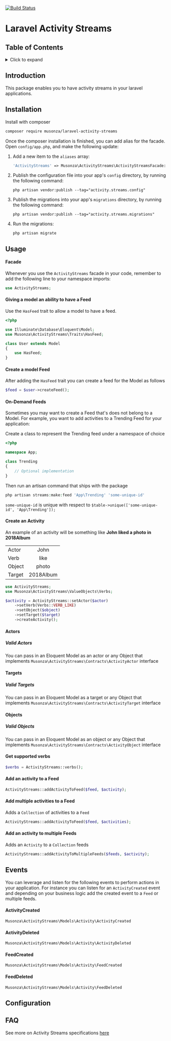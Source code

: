 [![Build Status](https://travis-ci.org/musonza/laravel-activity-streams.svg?branch=master)](https://travis-ci.org/musonza/laravel-activity-streams)


# Laravel Activity Streams


## Table of Contents

<details><summary>Click to expand</summary><p>
  
- [Introduction](#introduction)
- [Installation](#installation)
- [Usage](#usage)
  - [Facade](#facade)
  - [Giving a model an ability to have a Feed](#Giving-a-model-an-ability-to-have-a-Feed)
  - [Create a model Feed](#create-a-model-feed)
  - [On-Demand Feeds](#On-Demand-Feeds)
  - [Create an Activity](#create-an-activity)
  - [Actors](#actors)
    - [Valid Actors](#valid-actors)
  - [Targets](#targets)
    - [Valid Targets](#valid-targets)
  - [Objects](#objects)
    - [Valid Objects](#valid-objects)
  - [Get supported verbs](#Get-supported-verbs)
  - [Add an activity to a Feed](#Add-an-activity-to-a-Feed)
  - [Add multiple activities to a Feed](#Add-multiple-activities-to-a-Feed)
- [Events](#events)
- [Configuration](#configuration)
- [FAQ](#faq)

</details>

## Introduction

This package enables you to have activity streams in your laravel applications.

## Installation

Install with composer

```sh
composer require musonza/laravel-activity-streams
```

Once the composer installation is finished, you can add alias for the facade. Open `config/app.php`, and make the following update:

1) Add a new item to the `aliases` array:

    ```php
    'ActivityStreams' => Musonza\ActivityStreams\ActivityStreamsFacade::class,
    ```

1) Publish the configuration file into your app's `config` directory, by running the following command:

    ```
    php artisan vendor:publish --tag="activity.streams.config"
    ```
    
1) Publish the migrations into your app's `migrations` directory, by running the following command:

    ```
    php artisan vendor:publish --tag="activity.streams.migrations"
    ```
    
1) Run the migrations:

    ```
    php artisan migrate
    ```
    
## Usage

#### Facade

Whenever you use the `ActivityStreams` facade in your code, remember to add the following line to your namespace imports:

```php
use ActivityStreams;
```

#### Giving a model an ability to have a Feed

Use the `HasFeed` trait to allow a model to have a feed.
```php
<?php

use Illuminate\Database\Eloquent\Model;
use Musonza\ActivityStreams\Traits\HasFeed;

class User extends Model
{
    use HasFeed;
}
``` 

#### Create a model Feed

After adding the `HasFeed` trait you can create a feed for the Model as follows
```php
$feed = $user->createFeed();
```

#### On-Demand Feeds

Sometimes you may want to create a Feed that's does not belong to a Model. For example,
you want to add activities to a Trending Feed for your application:

Create a class to represent the Trending feed under a namespace of choice

```php
<?php

namespace App;

class Trending
{
    // Optional implementation
}

```
Then run an artisan command that ships with the package

```php
php artisan streams:make:feed 'App\Trending' 'some-unique-id'
```

`some-unique-id` is unique with respect to `$table->unique(['some-unique-id', 'App\Trending']);`

#### Create an Activity

An example of an activity will be something like **John liked a photo in 2018Album**

|         |            | 
| ------------- |:-------------:|
| Actor          |John |
| Verb          | like |
| Object        | photo      |
| Target        | 2018Album      |


```php
use ActivityStreams;
use Musonza\ActivityStreams\ValueObjects\Verbs;

$activity = ActivityStreams::setActor($actor)
    ->setVerb(Verbs::VERB_LIKE)
    ->setObject($object)
    ->setTarget($target)
    ->createActivity();
```

#### Actors

##### Valid Actors

You can pass in an Eloquent Model as an actor or any Object that implements `Musonza\ActivityStreams\Contracts\ActivityActor` interface

#### Targets

##### Valid Targets

You can pass in an Eloquent Model as a target or any Object that implements `Musonza\ActivityStreams\Contracts\ActivityTarget` interface

#### Objects

##### Valid Objects

You can pass in an Eloquent Model as an object or any Object that implements `Musonza\ActivityStreams\Contracts\ActivityObject` interface


#### Get supported verbs
```php
$verbs = ActivityStreams::verbs();
```

#### Add an activity to a Feed
```php
ActivityStreams::addActivityToFeed($feed, $activity);
```

#### Add multiple activities to a Feed
Adds a `Collection` of activities to a `Feed`

```php
ActivityStreams::addActivityToFeed($feed, $activities);
```

#### Add an activity to multiple Feeds
Adds an `Activity` to a `Collection` feeds

```php
ActivityStreams::addActivityToMultipleFeeds($feeds, $activity);
```

## Events

You can leverage and listen for the following events to perform actions in 
your application. For instance you can listen for an `ActivityCreated` event and depending on 
your business logic add the created event to a `Feed` or multiple feeds.

#### ActivityCreated
`Musonza\ActivityStreams\Models\Activity\ActivityCreated`

#### ActivityDeleted
`Musonza\ActivityStreams\Models\Activity\ActivityDeleted`

#### FeedCreated
`Musonza\ActivityStreams\Models\Activity\FeedCreated`

#### FeedDeleted
`Musonza\ActivityStreams\Models\Activity\FeedDeleted`

## Configuration


## FAQ
See more on Activity Streams specifications [here](http://activitystrea.ms/)
